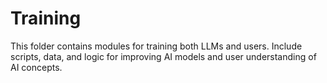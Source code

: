 # Training

This folder contains modules for training both LLMs and users. Include scripts, data, and logic for improving AI models and user understanding of AI concepts.
